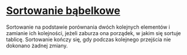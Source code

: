 # [Sortowanie bąbelkowe](https://pl.wikipedia.org/wiki/Sortowanie_b%C4%85belkowe)

Sortowanie na podstawie porównania dwóch kolejnych elementów i zamianie ich kolejności, jeżeli zaburza ona porządek, w jakim się sortuje tablicę. Sortowanie kończy się, gdy podczas kolejnego przejścia nie dokonano żadnej zmiany.